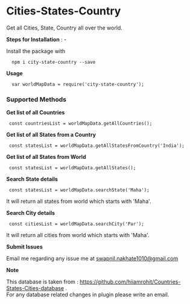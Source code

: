 # Cities-States-Country
Get all Cities, State, Country all over the world.

**Steps for Installation** : -

Install the package with

      npm i city-state-country --save
      
**Usage**

      var worldMapData = require('city-state-country');


### Supported Methods


**Get list of all Countries**
      
     const countriesList = worldMapData.getAllCountries();

**Get list of all States from a Country**
      
     const statesList = worldMapData.getAllStatesFromCountry('India');

**Get list of all States from World**
      
     const statesList = worldMapData.getAllStates();

**Search State details**
      
     const statesList = worldMapData.searchState('Maha');
     
It will return all states from world which starts with 'Maha'.

**Search City details**
      
     const citiesList = worldMapData.searchCity('Par');

It will return all cities from world which starts with 'Maha'.


**Submit Issues**

Email me regarding any issue me at swapnil.nakhate1010@gmail.com

**Note**

This database is taken from : https://github.com/hiiamrohit/Countries-States-Cities-database .<br/>
For any database related changes in plugin please write an email.
